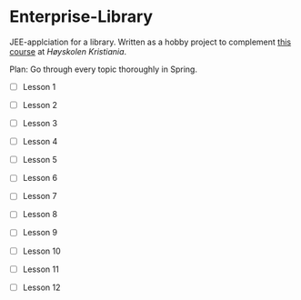 # Enterprise-Library

JEE-applciation for a library. Written as a hobby project to complement 
[this course](https://github.com/arcuri82/testing_security_development_enterprise_systems) at _Høyskolen Kristiania_.
   

Plan: 
Go through every topic thoroughly in Spring.
- [ ] Lesson 1
- [ ] Lesson 2
- [ ] Lesson 3
- [ ] Lesson 4
- [ ] Lesson 5
- [ ] Lesson 6
- [ ] Lesson 7
- [ ] Lesson 8
- [ ] Lesson 9
- [ ] Lesson 10
- [ ] Lesson 11
- [ ] Lesson 12

 